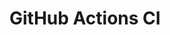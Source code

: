 # GitHub Actions CI




































































































































































































































































































































































































































































































































































































































































































































































































































































































































































































































































































































































































































































































































































































































































































































































































































































































